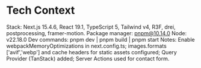 # Tech Context

Stack: Next.js 15.4.6, React 19.1, TypeScript 5, Tailwind v4, R3F, drei, postprocessing, framer-motion.
Package manager: pnpm@10.14.0
Node: v22.18.0
Dev commands: pnpm dev | pnpm build | pnpm start
Notes: Enable webpackMemoryOptimizations in next.config.ts; images.formats ['avif','webp'] and cache headers for static assets configured; Query Provider (TanStack) added; Server Actions used for contact form.
